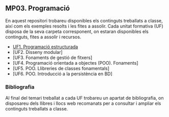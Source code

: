 ## MP03. Programació

En aquest repositori trobareu disponibles els continguts treballats a classe, així com els exemples resolts i les fites a assolir.
Cada unitat formativa (UF) disposa de la seva carpeta corresponent, on estaran disponibles els continguts, fites a assolir i recursos.

- [UF1. Programació estructurada](UF1/prog_estruc.md)
- [UF2. Disseny modular]
- [UF3. Fonaments de gestió de fitxers]
- [UF4. Programació orientada a objectes (POO). Fonaments]
- [UF5. POO. Llibreries de classes fonamentals]
- [UF6. POO. Introducció a la persistència en BD]

### Bibliografia

Al final del temari treballat a cada UF trobareu un apartat de bibliografia, on disposareu dels llibres i llocs web recomanats per a consultar i ampliar els continguts treballats a classe. 